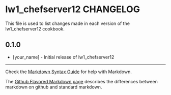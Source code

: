 lw1_chefserver12 CHANGELOG
==========================

This file is used to list changes made in each version of the lw1_chefserver12 cookbook.

0.1.0
-----
- [your_name] - Initial release of lw1_chefserver12

- - -
Check the [Markdown Syntax Guide](http://daringfireball.net/projects/markdown/syntax) for help with Markdown.

The [Github Flavored Markdown page](http://github.github.com/github-flavored-markdown/) describes the differences between markdown on github and standard markdown.
